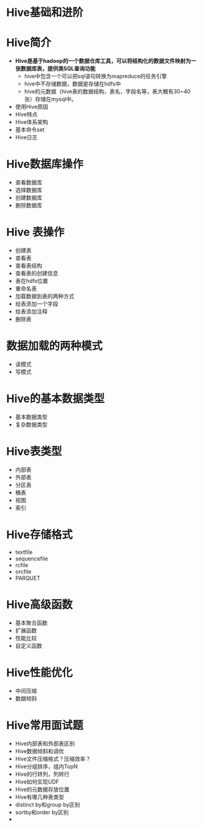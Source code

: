 # Hive基础和进阶

# Hive简介

 - **Hive是基于hadoop的一个数据仓库工具，可以将结构化的数据文件映射为一张数据库表，提供类SQL查询功能**
    - hive中包含一个可以把sql语句转换为mapreduce的任务引擎
    - hive中不存储数据，数据是存储在hdfs中
    - hive的元数据（hive表的数据结构，表名，字段名等，表大概有30~40张）存储在mysql中。
- 使用Hive原因
- Hive特点
- Hive体系架构
- 基本命令set
- Hive日志

# Hive数据库操作

 - 查看数据库
 - 选择数据库
 - 创建数据库
 - 删除数据库

# Hive 表操作

 - 创建表
 - 查看表
 - 查看表结构
 - 查看表的创建信息
 - 表在hdfs位置
 - 重命名表
 - 加载数据到表的两种方式
 - 给表添加一个字段
 - 给表添加注释
 - 删除表

# 数据加载的两种模式

 - 读模式
 - 写模式

# Hive的基本数据类型

 - 基本数据类型
 - 复杂数据类型

# Hive表类型

 - 内部表
 - 外部表
 - 分区表
 - 桶表
 - 视图
 - 索引



# Hive存储格式

 - textfile
 - sequencefile
 - rcfile
 - orcfile
 - PARQUET

# Hive高级函数

 - 基本聚合函数
 - 扩展函数
 - 性能比较
 - 自定义函数

# Hive性能优化

 - 中间压缩
 - 数据倾斜

# Hive常用面试题

 - Hive内部表和外部表区别
 - Hive数据倾斜和调优
 - Hive文件压缩格式？压缩效率？
 - Hive分组排序，组内TopN
 - Hive的行转列，列转行
 - Hive如何实现UDF
 - Hive的元数据存放位置
 - Hive有哪几种表类型
 - distinct by和group by区别
 - sortby和order by区别
 - 



